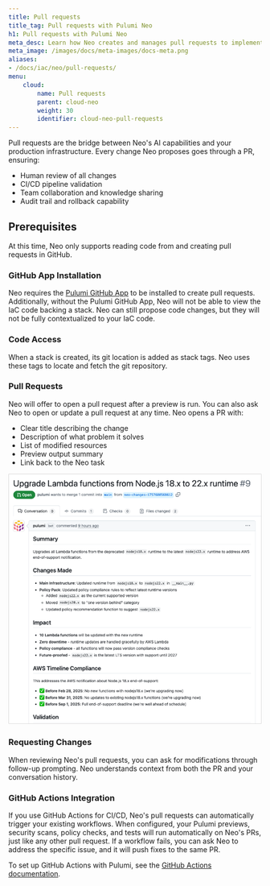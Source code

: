 ```yaml
---
title: Pull requests
title_tag: Pull requests with Pulumi Neo
h1: Pull requests with Pulumi Neo
meta_desc: Learn how Neo creates and manages pull requests to implement infrastructure changes through your existing review process.
meta_image: /images/docs/meta-images/docs-meta.png
aliases:
- /docs/iac/neo/pull-requests/
menu:
    cloud:
        name: Pull requests
        parent: cloud-neo
        weight: 30
        identifier: cloud-neo-pull-requests
---
```


Pull requests are the bridge between Neo's AI capabilities and your production infrastructure. Every change Neo proposes goes through a PR, ensuring:

- Human review of all changes
- CI/CD pipeline validation
- Team collaboration and knowledge sharing
- Audit trail and rollback capability

## Prerequisites

At this time, Neo only supports reading code from and creating pull requests in GitHub.

### GitHub App Installation

Neo requires the [Pulumi GitHub App](/docs/iac/using-pulumi/continuous-delivery/github-app/) to be installed to create pull requests. Additionally, without the Pulumi GitHub App, Neo will not be able to view the IaC code backing a stack. Neo can still propose code changes, but they will not be fully contextualized to your IaC code.

### Code Access

When a stack is created, its git location is added as stack tags. Neo uses these tags to locate and fetch the git repository.

### Pull Requests

Neo will offer to open a pull request after a preview is run. You can also ask Neo to open or update a pull request at any time. Neo opens a PR with:

- Clear title describing the change
- Description of what problem it solves
- List of modified resources
- Preview output summary
- Link back to the Neo task

![Example PR](pr-example.png)

### Requesting Changes

When reviewing Neo's pull requests, you can ask for modifications through follow-up prompting. Neo understands context from both the PR and your conversation history.

### GitHub Actions Integration

If you use GitHub Actions for CI/CD, Neo's pull requests can automatically trigger your existing workflows. When configured, your Pulumi previews, security scans, policy checks, and tests will run automatically on Neo's PRs, just like any other pull request. If a workflow fails, you can ask Neo to address the specific issue, and it will push fixes to the same PR.

To set up GitHub Actions with Pulumi, see the [GitHub Actions documentation](/docs/iac/using-pulumi/continuous-delivery/github-actions/).
